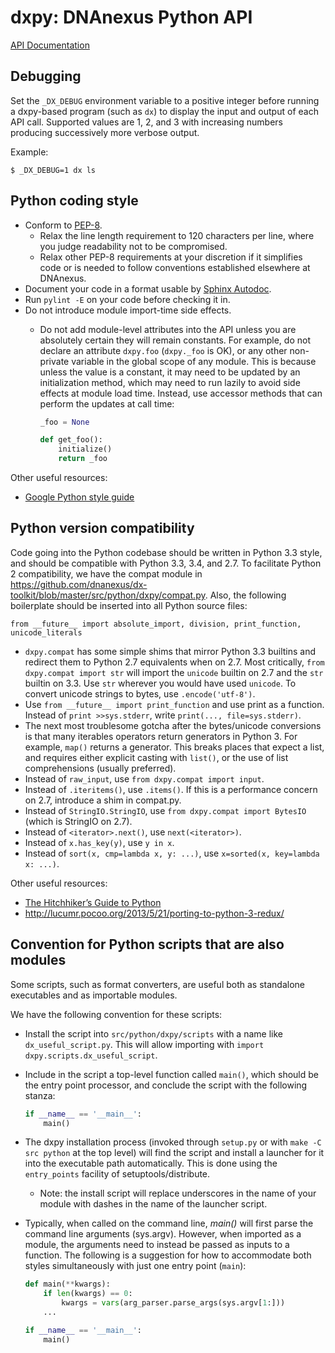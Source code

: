 dxpy: DNAnexus Python API
=========================

[API Documentation](http://autodoc.dnanexus.com/bindings/python/current/)

## Debugging

Set the `_DX_DEBUG` environment variable to a positive integer before
running a dxpy-based program (such as `dx`) to display the input and
output of each API call. Supported values are 1, 2, and 3 with
increasing numbers producing successively more verbose output.

Example:

```
$ _DX_DEBUG=1 dx ls
```

## Python coding style
* Conform to [PEP-8](http://legacy.python.org/dev/peps/pep-0008/).
    * Relax the line length requirement to 120 characters per line, where you judge readability not to be compromised.
    * Relax other PEP-8 requirements at your discretion if it simplifies code or is needed to follow conventions
      established elsewhere at DNAnexus.
* Document your code in a format usable by [Sphinx Autodoc](http://sphinx-doc.org/ext/autodoc.html).
* Run `pylint -E` on your code before checking it in.
* Do not introduce module import-time side effects.
    * Do not add module-level attributes into the API unless you are absolutely certain they will remain constants. For
      example, do not declare an attribute `dxpy.foo` (`dxpy._foo` is OK), or any other non-private variable in the
      global scope of any module. This is because unless the value is a constant, it may need to be updated by an
      initialization method, which may need to run lazily to avoid side effects at module load time. Instead, use
      accessor methods that can perform the updates at call time:

      ```python
      _foo = None

      def get_foo():
          initialize()
          return _foo
      ```

Other useful resources:

* [Google Python style guide](http://google.github.io/styleguide/pyguide.html)

## Python version compatibility
Code going into the Python codebase should be written in Python 3.3 style, and should be compatible with Python 3.3, 3.4,
and 2.7. To facilitate Python 2 compatibility, we have the compat module in https://github.com/dnanexus/dx-toolkit/blob/master/src/python/dxpy/compat.py. Also, the following boilerplate should be
inserted into all Python source files:

```
from __future__ import absolute_import, division, print_function, unicode_literals
```

- `dxpy.compat` has some simple shims that mirror Python 3.3 builtins and redirect them to Python 2.7 equivalents when on 2.7. Most critically, `from dxpy.compat import str` will import the `unicode` builtin on 2.7 and the `str` builtin on 3.3. Use `str` wherever you would have used `unicode`. To convert unicode strings to bytes, use `.encode('utf-8')`.
- Use `from __future__ import print_function` and use print as a function. Instead of `print >>sys.stderr`, write `print(..., file=sys.stderr)`.
- The next most troublesome gotcha after the bytes/unicode conversions is that many iterables operators return generators in Python 3. For example, `map()` returns a generator. This breaks places that expect a list, and requires either explicit casting with `list()`, or the use of list comprehensions (usually preferred).
- Instead of `raw_input`, use `from dxpy.compat import input`.
- Instead of `.iteritems()`, use `.items()`. If this is a performance concern on 2.7, introduce a shim in compat.py.
- Instead of `StringIO.StringIO`, use `from dxpy.compat import BytesIO` (which is StringIO on 2.7).
- Instead of `<iterator>.next()`, use `next(<iterator>)`.
- Instead of `x.has_key(y)`, use `y in x`.
- Instead of `sort(x, cmp=lambda x, y: ...)`, use `x=sorted(x, key=lambda x: ...)`.

Other useful resources:
* [The Hitchhiker’s Guide to Python](http://docs.python-guide.org/en/latest/index.html)
*  http://lucumr.pocoo.org/2013/5/21/porting-to-python-3-redux/

## Convention for Python scripts that are also modules

Some scripts, such as format converters, are useful both as standalone executables and as importable modules.

We have the following convention for these scripts:
* Install the script into ```src/python/dxpy/scripts``` with a name like ```dx_useful_script.py```. This will allow
  importing with ```import dxpy.scripts.dx_useful_script```.
* Include in the script a top-level function called ```main()```, which should be the entry point processor, and
  conclude the script with the following stanza:

  ```python
  if __name__ == '__main__':
      main()
  ```

* The dxpy installation process (invoked through ```setup.py``` or with ```make -C src python``` at the top level)
  will find the script and install a launcher for it into the executable path automatically. This is done using the
  ```entry_points``` facility of setuptools/distribute.

    * Note: the install script will replace underscores in the name of your module with dashes in the name of the launcher
      script.

* Typically, when called on the command line, *main()* will first parse the command line arguments (sys.argv). However,
  when imported as a module, the arguments need to instead be passed as inputs to a function. The following is a
  suggestion for how to accommodate both styles simultaneously with just one entry point (```main```):

  ```python
  def main(**kwargs):
      if len(kwargs) == 0:
          kwargs = vars(arg_parser.parse_args(sys.argv[1:]))
      ...

  if __name__ == '__main__':
      main()
  ```
